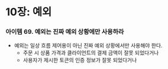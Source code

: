 # 10장: 예외

### 아이템 69. 예외는 진짜 예외 상황에만 사용하라

- 예외는 일상 흐름 제어용이 아닌 진짜 예외 상황에서만 사용해야 한다.
    - 주문 시 상품 가격과 클라이언트의 결제 금액이 잘못 되었다거나
    - 사용자가 제시한 토큰의 인증 정보가 잘못 되었다거나
